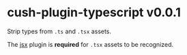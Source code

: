 # cush-plugin-typescript v0.0.1

Strip types from `.ts` and `.tsx` assets.

The [jsx](https://github.com/cushJS/cush-plugin-jsx) plugin is **required** for `.tsx` assets to be recognized.
